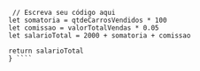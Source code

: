 ```function calculaSalario(qtdeCarrosVendidos, valorTotalVendas) {
 // Escreva seu código aqui
let somatoria = qtdeCarrosVendidos * 100
let comissao = valorTotalVendas * 0.05
let salarioTotal = 2000 + somatoria + comissao
 
return salarioTotal
} ````